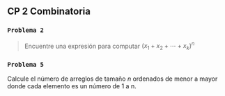 ## CP 2 Combinatoria

### `Problema 2`
> Encuentre una expresión para computar $(x_1 + x_2 + \cdots + x_k)^n$

### `Problema 5`
Calcule el número de arreglos de tamaño $n$ ordenados de menor a mayor donde cada elemento es un número de 1 a n.

